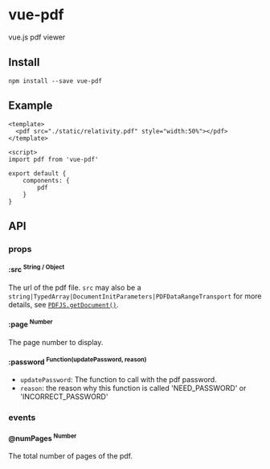 # vue-pdf
vue.js pdf viewer

## Install
```
npm install --save vue-pdf
```

## Example
```
<template>
  <pdf src="./static/relativity.pdf" style="width:50%"></pdf>
</template>

<script>
import pdf from 'vue-pdf'

export default {
	components: {
		pdf
	}
}
```

## API

### props

#### :src <sup>String / Object<sup>
The url of the pdf file. `src` may also be a `string|TypedArray|DocumentInitParameters|PDFDataRangeTransport` for more details, see [`PDFJS.getDocument()`](https://github.com/mozilla/pdf.js/blob/master/src/display/api.js).

#### :page <sup>Number<sup>
The page number to display.

#### :password <sup>Function(updatePassword, reason)<sup>
  * `updatePassword`: The function to call with the pdf password.
  * `reason`: the reason why this function is called 'NEED_PASSWORD' or 'INCORRECT_PASSWORD'

### events

#### @numPages <sup>Number<sup>
The total number of pages of the pdf.
